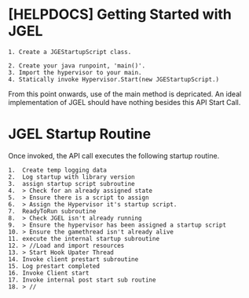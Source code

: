 # [HELPDOCS] Getting Started with JGEL
```
1. Create a JGEStartupScript class.

2. Create your java runpoint, 'main()'.
3. Import the hypervisor to your main.
4. Statically invoke Hypervisor.Start(new JGEStartupScript.)
```

From this point onwards, use of the main method is depricated. An ideal implementation of JGEL should have nothing besides this API Start Call.

# JGEL Startup Routine

Once invoked, the API call executes the following startup routine.

```
1.	Create temp logging data
2. 	Log startup with library version
3. 	assign startup script subroutine
4.	> Check for an already assigned state
5.  > Ensure there is a script to assign
6. 	> Assign the Hypervisor it's startup script.
7.	ReadyToRun subroutine
8.  > Check JGEL isn't already running
9.  > Ensure the hypervisor has been assigned a startup script
10. > Ensure the gamethread isn't already alive
11. execute the internal startup subroutine
12. > //Load and import resources
13. > Start Hook Upater Thread
14. Invoke client prestart subroutine
15. Log prestart completed
16. Invoke Client start
17. Invoke internal post start sub routine
18. > //
```
